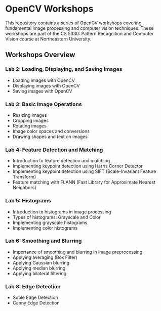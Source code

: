 # OpenCV Workshops

This repository contains a series of OpenCV workshops covering fundamental image processing and computer vision techniques. These workshops are part of the CS 5330: Pattern Recognition and Computer Vision course at Northeastern University.

## Workshops Overview

### Lab 2: Loading, Displaying, and Saving Images
- Loading images with OpenCV
- Displaying images with OpenCV
- Saving images with OpenCV

### Lab 3: Basic Image Operations
- Resizing images
- Cropping images
- Rotating images
- Image color spaces and conversions
- Drawing shapes and text on images

### Lab 4: Feature Detection and Matching
- Introduction to feature detection and matching
- Implementing keypoint detection using Harris Corner Detector
- Implementing keypoint detection using SIFT (Scale-Invariant Feature Transform)
- Feature matching with FLANN (Fast Library for Approximate Nearest Neighbors)

### Lab 5: Histograms
- Introduction to histograms in image processing
- Types of histograms: Grayscale and Color
- Implementing grayscale histograms
- Implementing color histograms

### Lab 6: Smoothing and Blurring
- Importance of smoothing and blurring in image preprocessing
- Applying averaging (Box Filter)
- Applying Gaussian blurring
- Applying median blurring
- Applying bilateral filtering

### Lab 8: Edge Detection
- Soble Edge Detection
- Canny Edge Detection
